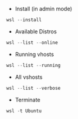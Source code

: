* Install (in admin mode)

```powershell
wsl --install
```

* Available Distros

```powershell
wsl --list --online
```

* Running vhosts

```powershell
wsl --list --running
```

* All vshosts

```powershell
wsl --list --verbose
```

* Terminate

```powershell
wsl -t Ubuntu
```
